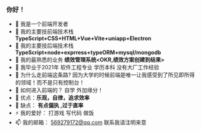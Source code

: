 ### 你好！

<!--
**username/username** is a ✨ _special_ ✨ repository because its `README.md` (this file) appears on your GitHub profile.
-->

- 🔭 我是一个前端开发者
- 🌱 我的主要技前端技术栈 **TypeScript+CSS+HTML+Vue+Vite+uniapp+Electron**
- 🌱 我的主要技后端技术栈 **TypeScript+node+exprress+typeORM+mysql/mongodb**
- 🌱 我的最熟悉的业务 **绩效管理系统<OKR,绩效方案创建到结果>**
- 🤔 我毕业于2021年 软件工程专业 学历本科  没有大厂工作经验
- 🤔 为什么走前端这条路? 因为大学的时候前端是唯一让我感受到了所见即所得的领域！而不是只有控制台！
- 🤔 如何进入前端的？ 自学 外加缘分！
- 🤔 优点：**乐观，自律，追求效率**
- 🤔 缺点： **有点偏执 ,过于直率** 
- ⚡ 我的爱好： 打游戏 写代码 做饭
- 📫 我的邮箱： 569279172@qq.com  联系我请注明来意

